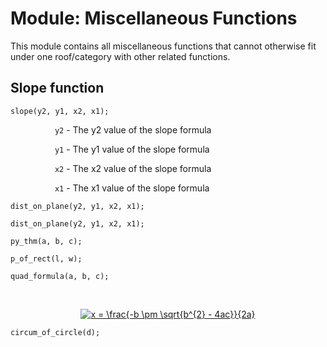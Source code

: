 # Module: Miscellaneous Functions
This module contains all miscellaneous functions that cannot otherwise fit under one roof/category with other related functions.

## Slope function
```
slope(y2, y1, x2, x1);
```
&nbsp;&nbsp;&nbsp;&nbsp;&nbsp;&nbsp;&nbsp;&nbsp;&nbsp;&nbsp;&nbsp;&nbsp;&nbsp;&nbsp;&nbsp;&nbsp;&nbsp;&nbsp;`y2` - The y2 value of the slope formula

&nbsp;&nbsp;&nbsp;&nbsp;&nbsp;&nbsp;&nbsp;&nbsp;&nbsp;&nbsp;&nbsp;&nbsp;&nbsp;&nbsp;&nbsp;&nbsp;&nbsp;&nbsp;`y1` - The y1 value of the slope formula

&nbsp;&nbsp;&nbsp;&nbsp;&nbsp;&nbsp;&nbsp;&nbsp;&nbsp;&nbsp;&nbsp;&nbsp;&nbsp;&nbsp;&nbsp;&nbsp;&nbsp;&nbsp;`x2` - The x2 value of the slope formula

&nbsp;&nbsp;&nbsp;&nbsp;&nbsp;&nbsp;&nbsp;&nbsp;&nbsp;&nbsp;&nbsp;&nbsp;&nbsp;&nbsp;&nbsp;&nbsp;&nbsp;&nbsp;`x1` - The x1 value of the slope formula

```
dist_on_plane(y2, y1, x2, x1);
```

```
dist_on_plane(y2, y1, x2, x1);
```

```
py_thm(a, b, c);
```

```
p_of_rect(l, w);
```

```
quad_formula(a, b, c);
```

<html><body>
<center>&nbsp;&nbsp;&nbsp;&nbsp;&nbsp;&nbsp;&nbsp;&nbsp;&nbsp;&nbsp;&nbsp;&nbsp;&nbsp;&nbsp;&nbsp;&nbsp;&nbsp;&nbsp;&nbsp;&nbsp;&nbsp;&nbsp;&nbsp;&nbsp;&nbsp;&nbsp;&nbsp;&nbsp;&nbsp;&nbsp;&nbsp;&nbsp;&nbsp;&nbsp;&nbsp;&nbsp;&nbsp;&nbsp;&nbsp;&nbsp;&nbsp;&nbsp;&nbsp;&nbsp;&nbsp;&nbsp;&nbsp;&nbsp;&nbsp;&nbsp;&nbsp;&nbsp;&nbsp;&nbsp;

<a href="https://www.codecogs.com/eqnedit.php?latex=x&space;=&space;\frac{-b&space;\pm&space;\sqrt{b^{2}&space;-&space;4ac}}{2a}" target="_blank"><img src="https://latex.codecogs.com/gif.latex?x&space;=&space;\frac{-b&space;\pm&space;\sqrt{b^{2}&space;-&space;4ac}}{2a}" title="x = \frac{-b \pm \sqrt{b^{2} - 4ac}}{2a}" /></a>
</center>
</body></html>

```
circum_of_circle(d);
```
